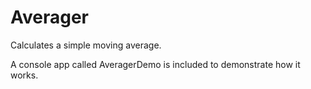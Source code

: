 # Averager 

Calculates a simple moving average.

A console app called AveragerDemo is included to demonstrate how it works.